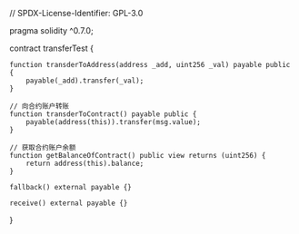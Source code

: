 // SPDX-License-Identifier: GPL-3.0

pragma solidity ^0.7.0;

contract transferTest { 
    
    function transderToAddress(address _add, uint256 _val) payable public {
        payable(_add).transfer(_val);
    }

    // 向合约账户转账   
    function transderToContract() payable public {
        payable(address(this)).transfer(msg.value);
    }
    
    // 获取合约账户余额 
    function getBalanceOfContract() public view returns (uint256) {
        return address(this).balance;
    }
    
    fallback() external payable {}
    
    receive() external payable {}

}